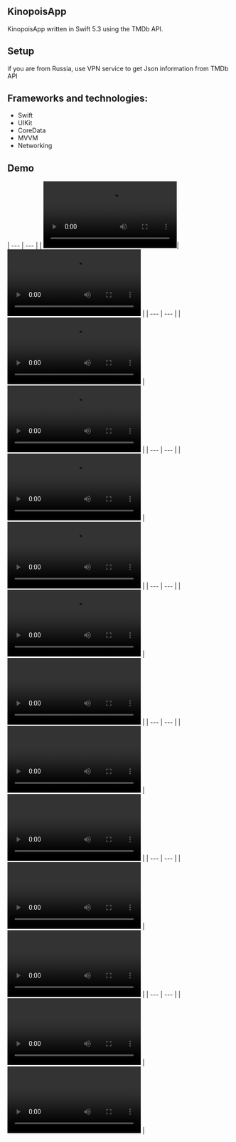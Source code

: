 ## KinopoisApp
KinopoisApp written in Swift 5.3 using the TMDb API.

## Setup
if you are from Russia, use VPN service to get Json information from TMDb API

## Frameworks and technologies:

- Swift
- UIKit
- CoreData
- MVVM
- Networking

## Demo
| --- | --- |
| ![1](https://user-images.githubusercontent.com/122359658/226303069-3a0319ed-f53e-4190-96ab-471182bb3a16.mov)| ![2](https://user-images.githubusercontent.com/122359658/226303367-bb64edf4-5e1b-44a3-9a43-647c46e46369.mov) |
| --- | --- |
| ![3](https://user-images.githubusercontent.com/122359658/226303489-7e7dec38-d3c2-4c8f-9f7d-f6e476dfc347.mov) | ![4](https://user-images.githubusercontent.com/122359658/226303570-6d3f6d96-7f0e-493d-841f-ed4d0de89f94.mov) |
| --- | --- |
| ![5](https://user-images.githubusercontent.com/122359658/226303680-40360418-5eb5-4595-9f0a-9081ae775577.mov) | ![6](https://user-images.githubusercontent.com/122359658/226303762-b04a6962-4903-4545-ae30-628d6f731a47.mov) |
| --- | --- |
| ![7](https://user-images.githubusercontent.com/122359658/226303781-2127ea54-68c9-4079-846d-64bcdad4f199.mov) | ![8](https://user-images.githubusercontent.com/122359658/226303831-54ec048d-4b8d-4a92-8c42-7af35dd4ecfb.mov) |
| --- | --- |
| ![9](https://user-images.githubusercontent.com/122359658/226303867-00dd43e0-f5bc-4855-b4e7-bf0dd76294ca.mov) | ![10](https://user-images.githubusercontent.com/122359658/226303888-b81241eb-24d5-4bec-8177-c28c544af279.mov) |
| --- | --- |
| ![11](https://user-images.githubusercontent.com/122359658/226303928-d067fc0c-7d8a-4f4d-abcd-7de2b779d34f.mov) | ![12](https://user-images.githubusercontent.com/122359658/226303955-2b930193-c6aa-488d-8592-62b983b353a2.mov) |
| --- | --- |
| ![13](https://user-images.githubusercontent.com/122359658/226303979-ed8af2b7-a974-4c72-b9a4-9ca489375374.mov) | ![14](https://user-images.githubusercontent.com/122359658/226304001-0a58acc5-a154-4320-a395-5b257c757703.mov) |

